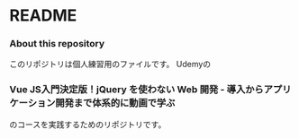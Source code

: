 # README

### About this repository
このリポジトリは個人練習用のファイルです。
Udemyの
### Vue JS入門決定版！jQuery を使わない Web 開発 - 導入からアプリケーション開発まで体系的に動画で学ぶ
のコースを実践するためのリポジトリです。
